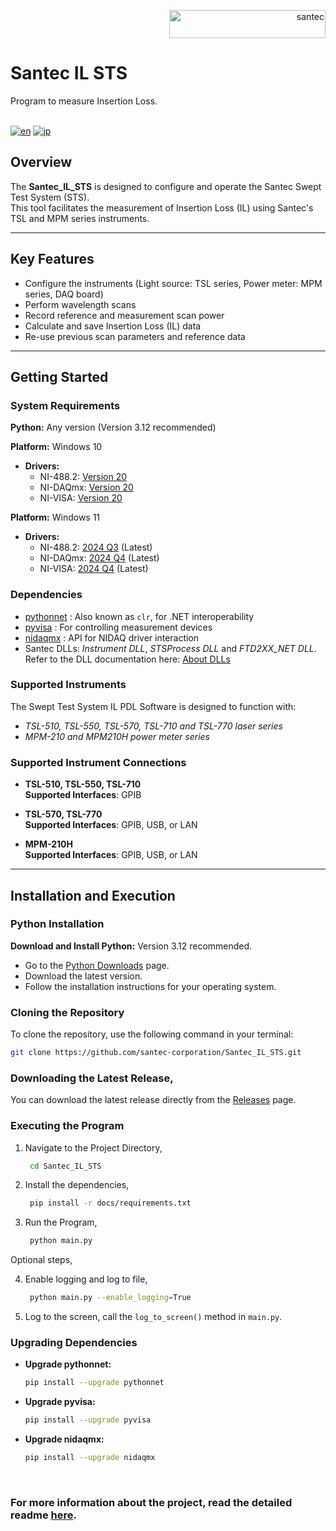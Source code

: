 
<p align="right"> <a href="https://www.santec.com/en/" target="_blank" rel="noreferrer"> <img src="https://www.santec.com/dcms_media/image/common_logo01.png" alt="santec" 
  width="250" height="45"/> </a> </p>

<h1 align="left"> Santec IL STS </h1>

Program to measure Insertion Loss. <br> <br>

[![en](https://img.shields.io/badge/lang-en-blue.svg)](https://github.com/santec-corporation/Python-IL-STS/blob/main/README.md)
[![jp](https://img.shields.io/badge/lang-jp-red.svg)](https://github.com/santec-corporation/Python-IL-STS/blob/main/README.jp.md)

## Overview

The **Santec_IL_STS** is designed to configure and operate the Santec Swept Test System (STS). <br>
This tool facilitates the measurement of Insertion Loss (IL) using Santec's TSL and MPM series instruments.

--- 

## Key Features

- Configure the instruments (Light source: TSL series, Power meter: MPM series, DAQ board)
- Perform wavelength scans
- Record reference and measurement scan power
- Calculate and save Insertion Loss (IL) data
- Re-use previous scan parameters and reference data

---

## Getting Started

### System Requirements

**Python:** Any version (Version 3.12 recommended)

**Platform:** Windows 10
- **Drivers:** 
  - NI-488.2: [Version 20](https://www.ni.com/en/support/downloads/drivers/download.ni-488-2.html#345631)
  - NI-DAQmx: [Version 20](https://www.ni.com/en/support/downloads/drivers/download.ni-daq-mx.html#346240)
  - NI-VISA: [Version 20](https://www.ni.com/en/support/downloads/drivers/download.ni-visa.html#346210)

**Platform:** Windows 11
- **Drivers:** 
  - NI-488.2: [2024 Q3](https://www.ni.com/en/support/downloads/drivers/download.ni-488-2.html#544048) (Latest)
  - NI-DAQmx: [2024 Q4](https://www.ni.com/en/support/downloads/drivers/download.ni-daq-mx.html#549669) (Latest)
  - NI-VISA: [2024 Q4](https://www.ni.com/en/support/downloads/drivers/download.ni-visa.html#548367) (Latest)

### Dependencies

- [pythonnet](https://pythonnet.github.io/) : Also known as `clr`, for .NET interoperability
- [pyvisa](https://pyvisa.readthedocs.io/en/latest/index.html) : For controlling measurement devices
- [nidaqmx](https://nidaqmx-python.readthedocs.io/en/latest/) : API for NIDAQ driver interaction
- Santec DLLs: _Instrument DLL_, _STSProcess DLL_ and _FTD2XX_NET DLL_.
  <br>
  Refer to the DLL documentation here:
  [About DLLs](https://github.com/santec-corporation/Python-IL-STS/blob/stable/src/santec/DLL/README.md)

### Supported Instruments
The Swept Test System IL PDL Software is designed to function with:
- _TSL-510, TSL-550, TSL-570, TSL-710 and TSL-770 laser series_
- _MPM-210 and MPM210H power meter series_

### Supported Instrument Connections
- **TSL-510, TSL-550, TSL-710**  
  **Supported Interfaces**: GPIB

- **TSL-570, TSL-770**  
  **Supported Interfaces**: GPIB, USB, or LAN

- **MPM-210H**  
  **Supported Interfaces**: GPIB, USB, or LAN

---

## Installation and Execution

### Python Installation

**Download and Install Python:**
Version 3.12 recommended.
   - Go to the [Python Downloads](https://www.python.org/downloads/) page.
   - Download the latest version.
   - Follow the installation instructions for your operating system.

### Cloning the Repository

To clone the repository, use the following command in your terminal:

```bash
git clone https://github.com/santec-corporation/Santec_IL_STS.git
```

### Downloading the Latest Release,
You can download the latest release directly from the [Releases](https://github.com/santec-corporation/Santec_IL_STS/releases) page.

### Executing the Program
1. Navigate to the Project Directory,
   ```bash
    cd Santec_IL_STS
   ```
   
2. Install the dependencies, 
   ```bash
    pip install -r docs/requirements.txt
   ```

3. Run the Program,
   ```bash
    python main.py
   ```

Optional steps,

4. Enable logging and log to file,
   ```bash
    python main.py --enable_logging=True
   ```

5. Log to the screen, call the `log_to_screen()` method in `main.py`.

### Upgrading Dependencies

- **Upgrade pythonnet:**
  ```bash
  pip install --upgrade pythonnet
  ```

- **Upgrade pyvisa:**
  ```bash
  pip install --upgrade pyvisa
  ```
  
- **Upgrade nidaqmx:**
  ```bash
  pip install --upgrade nidaqmx
  ```

<br/>

### For more information about the project, read the detailed readme [here](https://github.com/santec-corporation/Santec_IL_STS/blob/stable/docs/README.md).

